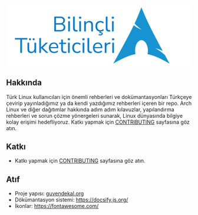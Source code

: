 ![banner](docs/images/banner.svg)

## Hakkında

Türk Linux kullanıcıları için önemli rehberleri ve dokümantasyonları Türkçeye çevirip yayınladığımız ya da kendi yazdığımız rehberleri içeren bir repo. Arch Linux ve diğer dağıtımlar hakkında adım adım kılavuzlar, yapılandırma rehberleri ve sorun çözme yönergeleri sunarak, Linux dünyasında bilgiye kolay erişimi hedefliyoruz. Katkı yapmak için [CONTRIBUTING](CONTRIBUTING.md) sayfasına göz atın.

## Katkı

- Katkı yapmak için [CONTRIBUTING](CONTRIBUTING.md) sayfasına göz atın.

## Atıf

- Proje yapısı: [guvendekal.org](https://github.com/GuvendeKal/guvendekal.org)
- Dökümantasyon sistemi: https://docsify.js.org/
- İkonlar: https://fontawesome.com/
